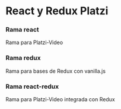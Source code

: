 # React y Redux Platzi

### Rama react

Rama para Platzi-Video

### Rama redux

Rama para bases de Redux con vanilla.js

### Rama react-redux

Rama para Platzi-Video integrada con Redux

